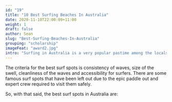 ```yaml
---
id: "19"
title: "10 Best Surfing Beaches In Australia"
date: 2020-11-10T22:00:09+11:00
weight: 1
draft: false
author: Sean
slug: "Best-Surfing-Beaches-In-Australia"
grouping: "scholarship"
imageFeat: "award2.jpg"
intro: "Surfing in Australia is a very popular pastime among the locals Aussies. Many keen surfers from around the globe make a surfing pilgrimage to the land down under every year in pursuit of the best surf. "
---
```


The criteria for the best surf spots is consistency of waves, size of the swell, cleanliness of the waves and accessibility for surfers. There are some famous surf spots that have been left out due to the epic paddle out and expert crew required to visit them safely.

So, with that said, the best surf spots in Australia are:

